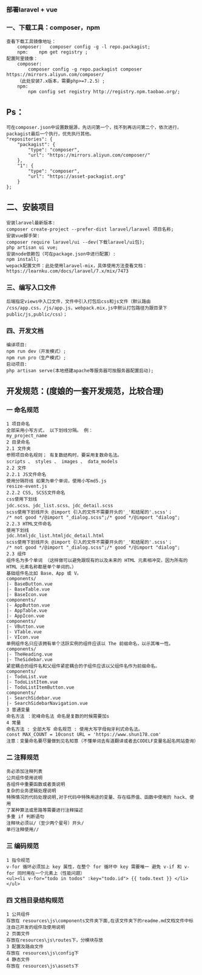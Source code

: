 ### 部署laravel + vue
### 一、下载工具：composer，npm
    查看下载工具镜像地址：
        composer:	composer config -g -l repo.packagist;
        npm: 	npm get registry ;
    配置阿里镜像：
        composer: 
            composer config -g repo.packagist composer https://mirrors.aliyun.com/composer/
        （此处安装7.x版本，需要php>=7.2.5）;
        npm:
            npm config set registry http://registry.npm.taobao.org/;
## Ps：
    可在composer.json中设置数据源，先访问第一个，找不到再访问第二个，依次进行，packagist最后一个执行，优先执行其他。
    "repositories": {
        "packagist": {
            "type": "composer",
            "url": "https://mirrors.aliyun.com/composer/"
        },
        "1": {
            "type": "composer",
            "url": "https://asset-packagist.org"
        }
    };
## 二、安装项目
    安装laravel最新版本:
    composer create-project --prefer-dist laravel/laravel 项目名称;
    安装vue脚手架:
    composer require laravel/ui --dev(下载laravel/ui包);
    php artisan ui vue;
    安装node依赖包（可在package.json中进行配置）:
    npm install;
    wepack配置文件：此处使用laravel-mix，具体使用方法查看文档：												https://learnku.com/docs/laravel/7.x/mix/7473
### 三、编写入口文件
    后端指定views中入口文件，文件中引入打包后css和js文件（默认路由	/css/app.css，/js/app.js，webpack.mix.js中默认打包路径为跟目录下public/js,public/css）；
### 四、开发文档
    编译项目:
    npm run dev（开发模式）;
    npm run pro（生产模式）;
    启动项目:
    php artisan serve(本地搭建apache等服务器可按服务器配置启动);
## 开发规范：(度娘的一套开发规范，比较合理)
### 一 命名规范
    1 项目命名
    全部采用小写方式， 以下划线分隔。 例：
    my_project_name
    2 目录命名
    2.1 文件夹
    参照项目命名规则； 有复数结构时，要采用复数命名法。
    scripts 、 styles 、 images 、 data_models
    2.2 文件
    2.2.1 JS文件命名
    使用分隔符线 如果为单个单词，使用小写md5.js
    resize-event.js
    2.2.2 CSS, SCSS文件命名
    css使用下划线
    jdc.scss、jdc_list.scss、jdc_detail.scss
    scss使用下划线开头 @import 引入的文件不需要开头的'_'和结尾的'.scss'；
    /* not good */@import "_dialog.scss";/* good */@import "dialog";
    2.2.3 HTML文件命名
    使用下划线
    jdc.htmljdc_list.htmljdc_detail.html
    scss使用下划线开头 @import 引入的文件不需要开头的'_'和结尾的'.scss'；
    /* not good */@import "_dialog.scss";/* good */@import "dialog";
    2.3 组件
    组件名为多个单词 （这样做可以避免跟现有的以及未来的 HTML 元素相冲突，因为所有的 HTML 元素名称都是单个单词的。）
    基础组件名比如 Base、App 或 V。
    components/
    |- BaseButton.vue
    |- BaseTable.vue
    |- BaseIcon.vue
    components/
    |- AppButton.vue
    |- AppTable.vue
    |- AppIcon.vue
    components/
    |- VButton.vue
    |- VTable.vue
    |- VIcon.vue
    单例组件名只应该拥有单个活跃实例的组件应该以 The 前缀命名，以示其唯一性。
    components/
    |- TheHeading.vue
    |- TheSidebar.vue
    紧密耦合的组件名和父组件紧密耦合的子组件应该以父组件名作为前缀命名。
    components/
    |- TodoList.vue
    |- TodoListItem.vue
    |- TodoListItemButton.vue
    components/
    |- SearchSidebar.vue
    |- SearchSidebarNavigation.vue
    3 普通变量
    命名方法 ：驼峰命名法 命名是复数的时候需要加s
    4 常量
    命名方法 : 全部大写 命名规范 : 使用大写字母匈牙利式命名法。
    const MAX_COUNT = 10const URL = 'https://www.shun178.com'
    注意：变量命名要尽量做到见名知意（不懂单词去有道翻译或者去CODELF变量名起名网站查询）
### 二 注释规范
    务必添加注释列表
    公共组件使用说明
    各组件中重要函数或者类说明
    复杂的业务逻辑处理说明
    特殊情况的代码处理说明,对于代码中特殊用途的变量、存在临界值、函数中使用的 hack、使用
    了某种算法或思路等需要进行注释描述
    多重 if 判断语句
    注释块必须以/（至少两个星号）开头/
    单行注释使用//
### 三 编码规范
    1 指令规范
    v-for 循环必须加上 key 属性，在整个 for 循环中 key 需要唯一 避免 v-if 和 v-for 同时用在一个元素上（性能问题）
    <ul><li v-for="todo in todos" :key="todo.id"> {{ todo.text }} </li></ul>
### 四 文档目录结构规范
    1 公共组件
    存放在 resources\js\components文件夹下面,在该文件夹下的readme.md文档文件中标注自己开发的组件及使用说明
    2 页面文件
    存放在resources\js\routes下，分模块存放
    3 配置及路由文件
    存放在 resources\js\config下
    4 静态文件
    存放在 resources\js\assets下
